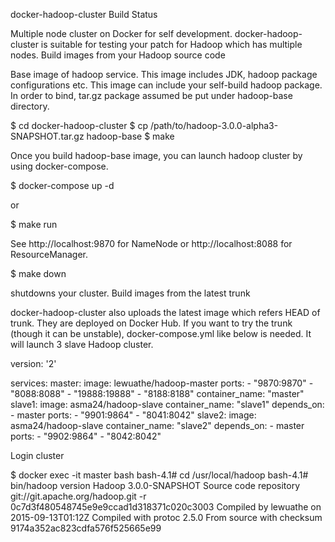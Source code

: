 docker-hadoop-cluster Build Status

Multiple node cluster on Docker for self development. docker-hadoop-cluster is suitable for testing your patch for Hadoop which has multiple nodes.
Build images from your Hadoop source code

Base image of hadoop service. This image includes JDK, hadoop package configurations etc. This image can include your self-build hadoop package. In order to bind, tar.gz package assumed be put under hadoop-base directory.

$ cd docker-hadoop-cluster
$ cp /path/to/hadoop-3.0.0-alpha3-SNAPSHOT.tar.gz hadoop-base
$ make

Once you build hadoop-base image, you can launch hadoop cluster by using docker-compose.

$ docker-compose up -d

or

$ make run

See http://localhost:9870 for NameNode or http://localhost:8088 for ResourceManager.

$ make down

shutdowns your cluster.
Build images from the latest trunk

docker-hadoop-cluster also uploads the latest image which refers HEAD of trunk. They are deployed on Docker Hub. If you want to try the trunk (though it can be unstable), docker-compose.yml like below is needed. It will launch 3 slave Hadoop cluster.

version: '2'

services:
  master:
    image: lewuathe/hadoop-master
    ports:
      - "9870:9870"
      - "8088:8088"
      - "19888:19888"
      - "8188:8188"
    container_name: "master"
  slave1:
    image: asma24/hadoop-slave
    container_name: "slave1"
    depends_on:
      - master
    ports:
      - "9901:9864"
      - "8041:8042"
  slave2:
    image: asma24/hadoop-slave
    container_name: "slave2"
    depends_on:
      - master
    ports:
      - "9902:9864"
      - "8042:8042"
 

Login cluster

$ docker exec -it master bash
bash-4.1# cd /usr/local/hadoop
bash-4.1# bin/hadoop version
Hadoop 3.0.0-SNAPSHOT
Source code repository git://git.apache.org/hadoop.git -r 0c7d3f480548745e9e9ccad1d318371c020c3003
Compiled by lewuathe on 2015-09-13T01:12Z
Compiled with protoc 2.5.0
From source with checksum 9174a352ac823cdfa576f525665e99

